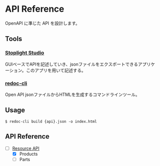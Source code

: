 # API Reference

OpenAPI に準じた API を設計します。

## Tools

### [Stoplight Studio](https://stoplight.io/studio)

GUIベースでAPIを記述していき、jsonファイルをエクスポートできるアプリケーション。このアプリを用いて記述する。

### [redoc-cli](https://www.npmjs.com/package/redoc-cli)

Open API jsonファイルからHTMLを生成するコマンドラインツール。

## Usage

    $ redoc-cli build {api}.json -o index.html

## API Reference

-   [ ] [Resource API](https://nakaoka-press.github.io/API-Reference/resource-api.html)
    -   [x] Products
    -   [ ] Parts
